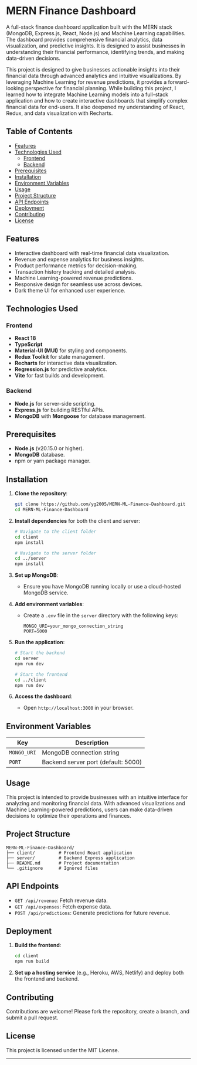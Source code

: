 # MERN Finance Dashboard

A full-stack finance dashboard application built with the MERN stack (MongoDB, Express.js, React, Node.js) and Machine Learning capabilities. 
The dashboard provides comprehensive financial analytics, data visualization, and predictive insights. 
It is designed to assist businesses in understanding their financial performance, identifying trends, and making data-driven decisions.

This project is designed to give businesses actionable insights into their financial data through advanced analytics and intuitive visualizations. 
By leveraging Machine Learning for revenue predictions, it provides a forward-looking perspective for financial planning. 
While building this project, I learned how to integrate Machine Learning models into a full-stack application and how to create interactive dashboards that simplify complex financial data for end-users. 
It also deepened my understanding of React, Redux, and data visualization with Recharts.


## Table of Contents
- [Features](#features)
- [Technologies Used](#technologies-used)
  - [Frontend](#frontend)
  - [Backend](#backend)
- [Prerequisites](#prerequisites)
- [Installation](#installation)
- [Environment Variables](#environment-variables)
- [Usage](#usage)
- [Project Structure](#project-structure)
- [API Endpoints](#api-endpoints)
- [Deployment](#deployment)
- [Contributing](#contributing)
- [License](#license)

## Features
- Interactive dashboard with real-time financial data visualization.
- Revenue and expense analytics for business insights.
- Product performance metrics for decision-making.
- Transaction history tracking and detailed analysis.
- Machine Learning-powered revenue predictions.
- Responsive design for seamless use across devices.
- Dark theme UI for enhanced user experience.

## Technologies Used

### Frontend
- **React 18**
- **TypeScript**
- **Material-UI (MUI)** for styling and components.
- **Redux Toolkit** for state management.
- **Recharts** for interactive data visualization.
- **Regression.js** for predictive analytics.
- **Vite** for fast builds and development.

### Backend
- **Node.js** for server-side scripting.
- **Express.js** for building RESTful APIs.
- **MongoDB** with **Mongoose** for database management.

## Prerequisites
- **Node.js** (v20.15.0 or higher).
- **MongoDB** database.
- npm or yarn package manager.

## Installation

1. **Clone the repository**:
   ```bash
   git clone https://github.com/yg2005/MERN-ML-Finance-Dashboard.git
   cd MERN-ML-Finance-Dashboard
   ```

2. **Install dependencies** for both the client and server:
   ```bash
   # Navigate to the client folder
   cd client
   npm install

   # Navigate to the server folder
   cd ../server
   npm install
   ```

3. **Set up MongoDB**:
   - Ensure you have MongoDB running locally or use a cloud-hosted MongoDB service.

4. **Add environment variables**:
   - Create a `.env` file in the `server` directory with the following keys:
     ```env
     MONGO_URI=your_mongo_connection_string
     PORT=5000
     ```

5. **Run the application**:
   ```bash
   # Start the backend
   cd server
   npm run dev

   # Start the frontend
   cd ../client
   npm run dev
   ```

6. **Access the dashboard**:
   - Open `http://localhost:3000` in your browser.

## Environment Variables
| Key           | Description                          |
|---------------|--------------------------------------|
| `MONGO_URI`   | MongoDB connection string            |
| `PORT`        | Backend server port (default: 5000) |

## Usage
This project is intended to provide businesses with an intuitive interface for analyzing and monitoring financial data. With advanced visualizations and Machine Learning-powered predictions, users can make data-driven decisions to optimize their operations and finances.

## Project Structure
```
MERN-ML-Finance-Dashboard/
├── client/         # Frontend React application
├── server/         # Backend Express application
├── README.md       # Project documentation
└── .gitignore      # Ignored files
```

## API Endpoints
- `GET /api/revenue`: Fetch revenue data.
- `GET /api/expenses`: Fetch expense data.
- `POST /api/predictions`: Generate predictions for future revenue.

## Deployment
1. **Build the frontend**:
   ```bash
   cd client
   npm run build
   ```

2. **Set up a hosting service** (e.g., Heroku, AWS, Netlify) and deploy both the frontend and backend.

## Contributing
Contributions are welcome! Please fork the repository, create a branch, and submit a pull request.

## License
This project is licensed under the MIT License.

---

